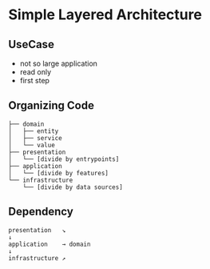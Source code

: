 # Simple Layered Architecture

## UseCase

- not so large application
- read only
- first step

## Organizing Code

```text
├── domain
│   ├── entity
│   ├── service
│   └── value
├── presentation
│   └── [divide by entrypoints]
├── application
│   └── [divide by features]
└── infrastructure
    └── [divide by data sources]
```

## Dependency

```text
presentation   ↘ ︎
↓
application    → domain
↓
infrastructure ↗︎
````
